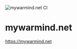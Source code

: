 ![mywarmind.net CI](https://github.com/AlexeyDemedetskiy/mywarmind.net/workflows/mywarmind.net%20CI/badge.svg)

# mywarmind.net

https://mywarmind.net
